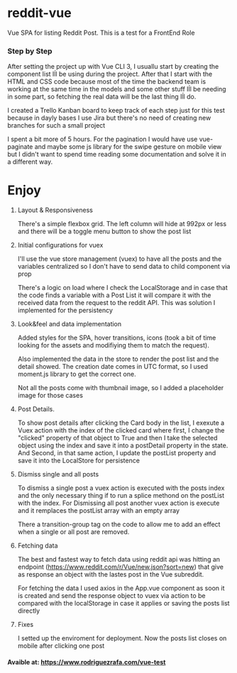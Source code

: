 # reddit-vue

Vue SPA for listing Reddit Post. This is a test for a FrontEnd Role

### Step by Step

After setting the project up with Vue CLI 3, I usuallu start by creating the component list Iĺl be using during the project. After that I start with the HTML and CSS code because most of the time the backend team is working at the same time in the models and some other stuff Iĺl be needing in some part, so fetching the real data will be the last thing Iĺl do.

I created a Trello Kanban board to keep track of each step just for this test because in dayly bases I use Jira but there's no need of creating new branches for such a small project

I spent a bit more of 5 hours. For the pagination I would have use vue-paginate and maybe some js library for the swipe gesture on mobile view but I didn't want to spend time reading some documentation and solve it in a different way.

# Enjoy

1. Layout & Responsiveness

    There's a simple flexbox grid. The left column will hide at 992px or less and there will be a toggle menu button to show the post list

2. Initial configurations for vuex

    I'll use the vue store management (vuex) to have all the posts and the variables centralized so I don't have to send data to child component via prop

    There's  a logic on load where I check the LocalStorage and in case that the code finds a variable with a Post List it will compare it with  the received data from the request to the reddit API. This was solution I implemented for the persistency

3. Look&feel and data implementation

    Added styles for the SPA, hover transitions, icons (took a bit of time looking for the assets and modifiying them to match the request).

    Also implemented the data in the store to render the post list and the detail showed. The creation date comes in UTC format, so I used moment.js library to get the correct one.

    Not all the posts come with thumbnail image, so I added a placeholder image for those cases

4. Post Details.

    To show post details after clicking the Card body in the list, I exexute a Vuex action with the index of the clicked card where first, I change the "clicked" property of that object to True and then I take the selected object using the index and save it into a postDetail property in the state. And Second, in that same action, I update the postList property and save it into the LocalStore for persistence

5. Dismiss single and all posts

    To dismiss a single post a vuex action is executed with the  posts index and the only necessary thing if to run a splice methond on the postList with the index. For Dismissing all post another vuex action is execute and it remplaces the postList array with an empty array

    There a transition-group tag on the code to allow me to add an effect when a single or all post are removed.

6. Fetching data

    The best and fastest way to fetch data using reddit api was hitting an endpoint (https://www.reddit.com/r/Vue/new.json?sort=new) that give as response an object with the lastes post in the Vue subreddit.

    For fetching the data I used axios in the App.vue component as soon it is created and send the response object to vuex via action to be compared with the localStorage in case it applies or saving the posts list directly

7. Fixes

    I setted up the enviroment for deployment. Now the posts list closes on mobile after clicking one post


#### Avaible at: https://www.rodriguezrafa.com/vue-test
